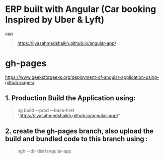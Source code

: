 # ERP built with Angular (Car booking Inspired by Uber & Lyft)

app
> https://ilyasahmedshaikh.github.io/angular-app/

# gh-pages
https://www.geeksforgeeks.org/deployment-of-angular-application-using-github-pages/

## 1. Production Build the Application using:
> ng build --prod --base-href "https://ilyasahmedshaikh.github.io/angular-app/"

## 2. create the gh-pages branch, also upload the build and bundled code to this branch using :
> ngh --dir dist/angular-app
